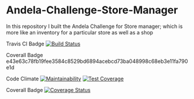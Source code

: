 # Andela-Challenge-Store-Manager
In this repository I built the Andela Challenge for Store manager; which is more like an inventory for a particular store as well as a shop


Travis CI Badge
[![Build Status](https://travis-ci.com/prizemac/Andela-Challenge-Store-Manager.svg?branch=feature_branch)](https://travis-ci.com/prizemac/Andela-Challenge-Store-Manager)

Coverall Badge
e43e63c78fb19fee3584c8529bd6894acebcd73ba048998c68eb3e11fa790e1d


Code Climate
[![Maintainability](https://api.codeclimate.com/v1/badges/34452fcf67b2ce1e6cf0/maintainability)](https://codeclimate.com/github/prizemac/Andela-Challenge-Store-Manager/maintainability)
[![Test Coverage](https://api.codeclimate.com/v1/badges/a99a88d28ad37a79dbf6/test_coverage)](https://codeclimate.com/github/codeclimate/codeclimate/test_coverage)

Coverall Badge [![Coverage Status](https://coveralls.io/repos/github/prizemac/Andela-Challenge-Store-Manager/badge.svg?branch=feature_branch)](https://coveralls.io/github/prizemac/Andela-Challenge-Store-Manager?branch=feature_branch)
